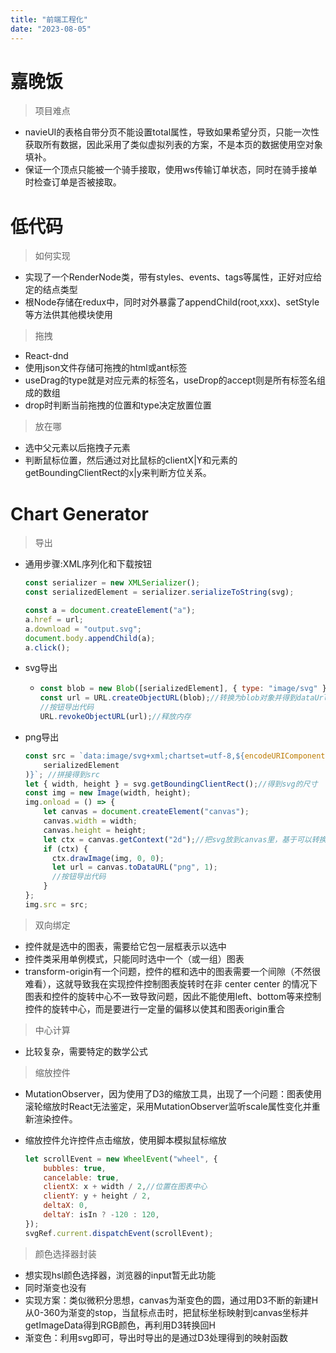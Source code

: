 ```yaml
---
title: "前端工程化"
date: "2023-08-05"
---
```


# 嘉晚饭

> 项目难点

- navieUI的表格自带分页不能设置total属性，导致如果希望分页，只能一次性获取所有数据，因此采用了类似虚拟列表的方案，不是本页的数据使用空对象填补。
- 保证一个顶点只能被一个骑手接取，使用ws传输订单状态，同时在骑手接单时检查订单是否被接取。

# 低代码

> 如何实现

- 实现了一个RenderNode类，带有styles、events、tags等属性，正好对应给定的结点类型
- 根Node存储在redux中，同时对外暴露了appendChild(root,xxx)、setStyle等方法供其他模块使用

> 拖拽

- React-dnd
- 使用json文件存储可拖拽的html或ant标签
- useDrag的type就是对应元素的标签名，useDrop的accept则是所有标签名组成的数组
- drop时判断当前拖拽的位置和type决定放置位置

> 放在哪

- 选中父元素以后拖拽子元素
- 判断鼠标位置，然后通过对比鼠标的clientX|Y和元素的getBoundingClientRect的x|y来判断方位关系。

# Chart Generator

> 导出

- 通用步骤:XML序列化和下载按钮

  ```javascript
  const serializer = new XMLSerializer();
  const serializedElement = serializer.serializeToString(svg);
  ```

  ```javascript
  const a = document.createElement("a");
  a.href = url;
  a.download = "output.svg";
  document.body.appendChild(a);
  a.click();
  ```

- svg导出

  - ```javascript
    const blob = new Blob([serializedElement], { type: "image/svg" });
    const url = URL.createObjectURL(blob);//转换为blob对象并得到dataUrl
    //按钮导出代码
    URL.revokeObjectURL(url);//释放内存
    ```

- png导出

  ```javascript
  const src = `data:image/svg+xml;chartset=utf-8,${encodeURIComponent(
      serializedElement
  )}`; //拼接得到src
  let { width, height } = svg.getBoundingClientRect();//得到svg的尺寸
  const img = new Image(width, height);
  img.onload = () => {
      let canvas = document.createElement("canvas");
      canvas.width = width;
      canvas.height = height;
      let ctx = canvas.getContext("2d");//把svg放到canvas里，基于可以转换为png
      if (ctx) {
        ctx.drawImage(img, 0, 0);
        let url = canvas.toDataURL("png", 1);
        //按钮导出代码
      }
  };
  img.src = src;
  ```

> 双向绑定

- 控件就是选中的图表，需要给它包一层框表示以选中
- 控件类采用单例模式，只能同时选中一个（或一组）图表
- transform-origin有一个问题，控件的框和选中的图表需要一个间隙（不然很难看），这就导致我在实现控件控制图表旋转时在非 center center 的情况下图表和控件的旋转中心不一致导致问题，因此不能使用left、bottom等来控制控件的旋转中心，而是要进行一定量的偏移以使其和图表origin重合

> 中心计算

- 比较复杂，需要特定的数学公式

> 缩放控件

- MutationObserver，因为使用了D3的缩放工具，出现了一个问题：图表使用滚轮缩放时React无法鉴定，采用MutationObserver监听scale属性变化并重新渲染控件。

- 缩放控件允许控件点击缩放，使用脚本模拟鼠标缩放

  ```javascript
  let scrollEvent = new WheelEvent("wheel", {
      bubbles: true,
      cancelable: true,
      clientX: x + width / 2,//位置在图表中心
      clientY: y + height / 2,
      deltaX: 0,
      deltaY: isIn ? -120 : 120,
  });
  svgRef.current.dispatchEvent(scrollEvent);
  ```

> 颜色选择器封装

- 想实现hsl颜色选择器，浏览器的input暂无此功能
- 同时渐变也没有
- 实现方案：类似微积分思想，canvas为渐变色的圆，通过用D3不断的新建H从0-360为渐变的stop，当鼠标点击时，把鼠标坐标映射到canvas坐标并getImageData得到RGB颜色，再利用D3转换回H
- 渐变色：利用svg即可，导出时导出的是通过D3处理得到的映射函数

